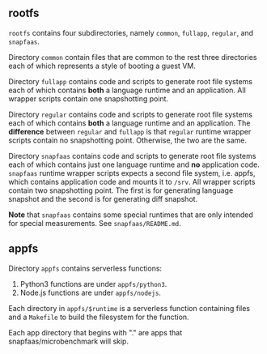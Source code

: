 ## rootfs
`rootfs` contains four subdirectories, namely `common`, `fullapp`, `regular`, and `snapfaas`.

Directory `common` contain files that are common to the rest three directories each of which represents
a style of booting a guest VM.

Directory `fullapp` contains code and scripts to generate root file systems each of which contains
**both** a language runtime and an application. All wrapper scripts contain one snapshotting point.

Directory `regular` contains code and scripts to generate root file systems each of which contains
**both** a language runtime and an application. The **difference** between `regular` and `fullapp`
is that `regular` runtime wrapper scripts contain no snapshotting point. Otherwise, the two
are the same.

Directory `snapfaas` contains code and scripts to generate root file systems each of which contains
just one language runtime and **no** application code. `snapfaas` runtime wrapper scripts expects
a second file system, i.e. appfs, which contains application code and mounts it to `/srv`. All wrapper
scripts contain two snapshotting point. The first is for generating language snapshot and the second
is for generating diff snapshot.

**Note** that `snapfaas` contains some special runtimes that are only intended for special measurements.
See `snapfaas/README.md`.

## appfs
Directory `appfs` contains serverless functions:
1. Python3 functions are under `appfs/python3`.
2. Node.js functions are under `appfs/nodejs`.

Each directory in `appfs/$runtime` is a serverless function containing files and a `Makefile` to build
the filesystem for the function.

Each app directory that begins with "." are apps that snapfaas/microbenchmark will skip.
